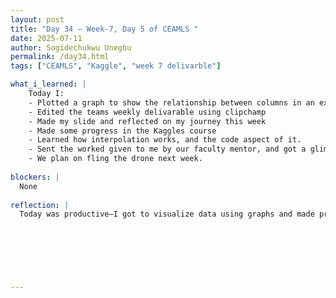 ```yaml
---
layout: post
title: "Day 34 – Week-7, Day 5 of CEAMLS "
date: 2025-07-11
author: Sogidechukwu Unegbu
permalink: /day34.html
tags: ["CEAMLS", "Kaggle", "week 7 delivarble"]

what_i_learned: |    
    Today I:
    - Plotted a graph to show the relationship between columns in an excel graph
    - Edited the teams weekly delivarable using clipchamp
    - Made my slide and reflected on my journey this week
    - Made some progress in the Kaggles course
    - Learned how interpolation works, and the code aspect of it.
    - Sent the worked given to me by our faculty mentor, and got a glimpse and plan of what the future weeks hold
    - We plan on fling the drone next week.
  
blockers: |
  None
  
reflection: |
  Today was productive—I got to visualize data using graphs and made progress in the Kaggle course, especially around interpolation. I also worked on our team’s deliverable, updated my slide, and reflected on my growth so far. After hearing back from our mentor, I’m excited about what’s ahead, especially flying the drone next week.


  
  

  
   
---
```


